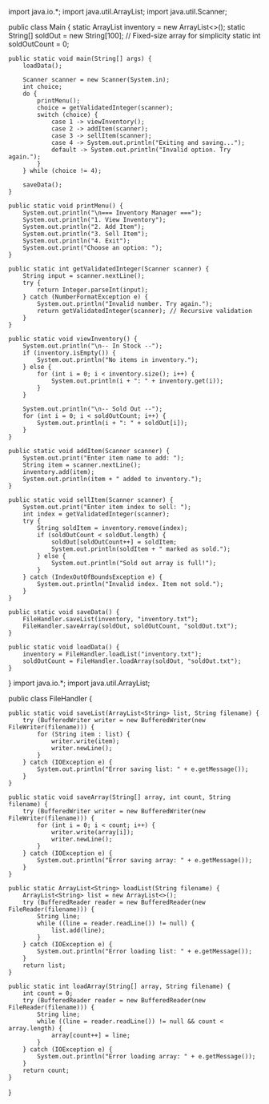 import java.io.*;
import java.util.ArrayList;
import java.util.Scanner;

public class Main {
    static ArrayList<String> inventory = new ArrayList<>();
    static String[] soldOut = new String[100]; // Fixed-size array for simplicity
    static int soldOutCount = 0;

    public static void main(String[] args) {
        loadData();

        Scanner scanner = new Scanner(System.in);
        int choice;
        do {
            printMenu();
            choice = getValidatedInteger(scanner);
            switch (choice) {
                case 1 -> viewInventory();
                case 2 -> addItem(scanner);
                case 3 -> sellItem(scanner);
                case 4 -> System.out.println("Exiting and saving...");
                default -> System.out.println("Invalid option. Try again.");
            }
        } while (choice != 4);

        saveData();
    }

    public static void printMenu() {
        System.out.println("\n=== Inventory Manager ===");
        System.out.println("1. View Inventory");
        System.out.println("2. Add Item");
        System.out.println("3. Sell Item");
        System.out.println("4. Exit");
        System.out.print("Choose an option: ");
    }

    public static int getValidatedInteger(Scanner scanner) {
        String input = scanner.nextLine();
        try {
            return Integer.parseInt(input);
        } catch (NumberFormatException e) {
            System.out.println("Invalid number. Try again.");
            return getValidatedInteger(scanner); // Recursive validation
        }
    }

    public static void viewInventory() {
        System.out.println("\n-- In Stock --");
        if (inventory.isEmpty()) {
            System.out.println("No items in inventory.");
        } else {
            for (int i = 0; i < inventory.size(); i++) {
                System.out.println(i + ": " + inventory.get(i));
            }
        }

        System.out.println("\n-- Sold Out --");
        for (int i = 0; i < soldOutCount; i++) {
            System.out.println(i + ": " + soldOut[i]);
        }
    }

    public static void addItem(Scanner scanner) {
        System.out.print("Enter item name to add: ");
        String item = scanner.nextLine();
        inventory.add(item);
        System.out.println(item + " added to inventory.");
    }

    public static void sellItem(Scanner scanner) {
        System.out.print("Enter item index to sell: ");
        int index = getValidatedInteger(scanner);
        try {
            String soldItem = inventory.remove(index);
            if (soldOutCount < soldOut.length) {
                soldOut[soldOutCount++] = soldItem;
                System.out.println(soldItem + " marked as sold.");
            } else {
                System.out.println("Sold out array is full!");
            }
        } catch (IndexOutOfBoundsException e) {
            System.out.println("Invalid index. Item not sold.");
        }
    }

    public static void saveData() {
        FileHandler.saveList(inventory, "inventory.txt");
        FileHandler.saveArray(soldOut, soldOutCount, "soldOut.txt");
    }

    public static void loadData() {
        inventory = FileHandler.loadList("inventory.txt");
        soldOutCount = FileHandler.loadArray(soldOut, "soldOut.txt");
    }
}
import java.io.*;
import java.util.ArrayList;

public class FileHandler {

    public static void saveList(ArrayList<String> list, String filename) {
        try (BufferedWriter writer = new BufferedWriter(new FileWriter(filename))) {
            for (String item : list) {
                writer.write(item);
                writer.newLine();
            }
        } catch (IOException e) {
            System.out.println("Error saving list: " + e.getMessage());
        }
    }

    public static void saveArray(String[] array, int count, String filename) {
        try (BufferedWriter writer = new BufferedWriter(new FileWriter(filename))) {
            for (int i = 0; i < count; i++) {
                writer.write(array[i]);
                writer.newLine();
            }
        } catch (IOException e) {
            System.out.println("Error saving array: " + e.getMessage());
        }
    }

    public static ArrayList<String> loadList(String filename) {
        ArrayList<String> list = new ArrayList<>();
        try (BufferedReader reader = new BufferedReader(new FileReader(filename))) {
            String line;
            while ((line = reader.readLine()) != null) {
                list.add(line);
            }
        } catch (IOException e) {
            System.out.println("Error loading list: " + e.getMessage());
        }
        return list;
    }

    public static int loadArray(String[] array, String filename) {
        int count = 0;
        try (BufferedReader reader = new BufferedReader(new FileReader(filename))) {
            String line;
            while ((line = reader.readLine()) != null && count < array.length) {
                array[count++] = line;
            }
        } catch (IOException e) {
            System.out.println("Error loading array: " + e.getMessage());
        }
        return count;
    }
}

